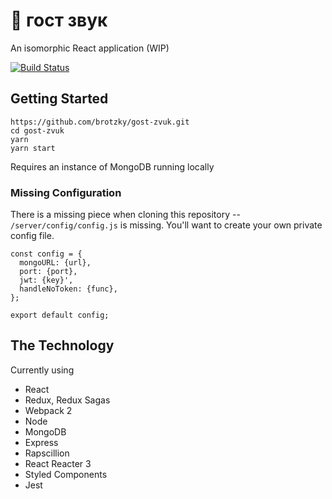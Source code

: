 # 👻 гост звук

An isomorphic React application (WIP)

[![Build Status](https://travis-ci.org/brotzky/gost-zvuk.svg?branch=master)](https://travis-ci.org/brotzky/gost-zvuk)

## Getting Started

```
https://github.com/brotzky/gost-zvuk.git
cd gost-zvuk
yarn
yarn start
```
Requires an instance of MongoDB running locally

### Missing Configuration

There is a missing piece when cloning this repository -- `/server/config/config.js` is missing.
You'll want to create your own private config file.
```
const config = {
  mongoURL: {url},
  port: {port},
  jwt: {key}',
  handleNoToken: {func},
};

export default config;
```

## The Technology

Currently using
- React
- Redux, Redux Sagas
- Webpack 2
- Node
- MongoDB
- Express
- Rapscillion
- React Reacter 3
- Styled Components
- Jest

